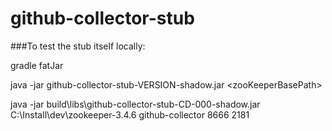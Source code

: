 github-collector-stub
=====================

###To test the stub itself locally:

gradle fatJar

java -jar github-collector-stub-VERSION-shadow.jar \<zooKeeperBasePath\> <stubName> <stubPortNumber> <zookeeperPortNumber>

java -jar build\libs\github-collector-stub-CD-000-shadow.jar C:\Install\dev\zookeeper-3.4.6 github-collector 8666 2181
